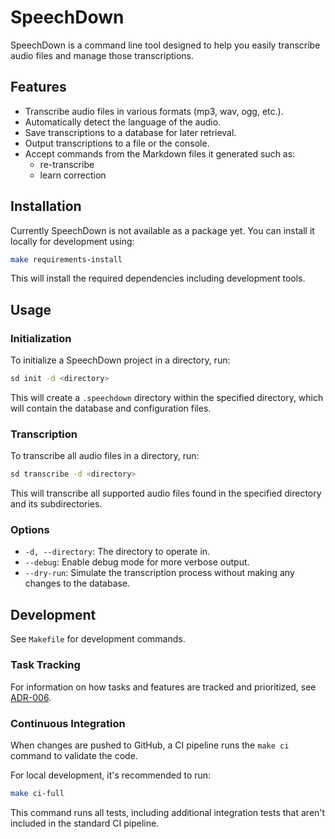 # SpeechDown

SpeechDown is a command line tool designed to help you easily transcribe audio files and manage those transcriptions.

## Features

- Transcribe audio files in various formats (mp3, wav, ogg, etc.).
- Automatically detect the language of the audio.
- Save transcriptions to a database for later retrieval.
- Output transcriptions to a file or the console.
- Accept commands from the Markdown files it generated such as:
  - re-transcribe
  - learn correction

## Installation

Currently SpeechDown is not available as a package yet. You can install it locally for development using:

```bash
make requirements-install
```

This will install the required dependencies including development tools.

## Usage

### Initialization

To initialize a SpeechDown project in a directory, run:

```bash
sd init -d <directory>
```

This will create a `.speechdown` directory within the specified directory, which will contain the database and configuration files.

### Transcription

To transcribe all audio files in a directory, run:

```bash
sd transcribe -d <directory>
```

This will transcribe all supported audio files found in the specified directory and its subdirectories.

### Options

- `-d, --directory`: The directory to operate in.
- `--debug`: Enable debug mode for more verbose output.
- `--dry-run`: Simulate the transcription process without making any changes to the database.

## Development

See `Makefile` for development commands.

### Task Tracking

For information on how tasks and features are tracked and prioritized, see [ADR-006](adrs/006_task_tracking_approach.md).

### Continuous Integration

When changes are pushed to GitHub, a CI pipeline runs the `make ci` command to validate the code.

For local development, it's recommended to run:

```bash
make ci-full
```

This command runs all tests, including additional integration tests that aren't included in the standard CI pipeline.

